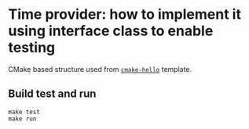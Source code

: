 # Time provider: how to implement it using interface class to enable testing

CMake based structure used from [`cmake-hello`][repo template] template.

[repo template]: https://github.com/ChaoticRoman/cmake-hello

## Build test and run

```
make test
make run
```

